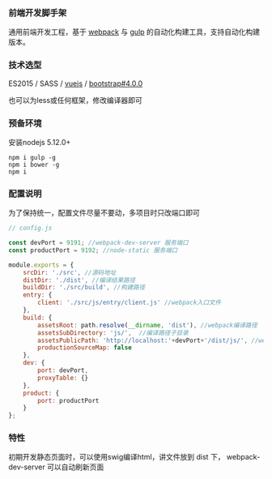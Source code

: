 ### 前端开发脚手架
通用前端开发工程，基于 [webpack](https://webpack.github.io/) 与 [gulp](http://gulpjs.com/) 的自动化构建工具，支持自动化构建版本。

### 技术选型
ES2015 / SASS / [vuejs](http://cn.vuejs.org) / [bootstrap#4.0.0](http://v4-alpha.getbootstrap.com/)

也可以为less或任何框架，修改编译器即可

### 预备环境
安装nodejs 5.12.0+

```shell
npm i gulp -g
npm i bower -g
npm i
```

### 配置说明
为了保持统一，配置文件尽量不要动，多项目时只改端口即可

```js
// config.js

const devPort = 9191; //webpack-dev-server 服务端口
const productPort = 9192; //node-static 服务端口

module.exports = {
    srcDir: './src', //源码地址
    distDir: './dist', //编译结果路径
    buildDir: './src/build', //构建路径
	entry: {
		client: './src/js/entry/client.js' //webpack入口文件
	},
	build: {
		assetsRoot: path.resolve(__dirname, 'dist'), //webpack编译路径
		assetsSubDirectory: 'js/',  //编译路径子目录
		assetsPublicPath: 'http://localhost:'+devPort+'/dist/js/', //webpack异步加载路径
		productionSourceMap: false
	},
	dev: {
		port: devPort,
		proxyTable: {}
	},
	product: {
		port: productPort
	}
};

```

### 特性
初期开发静态页面时，可以使用swig编译html，讲文件放到 dist 下， webpack-dev-server 可以自动刷新页面